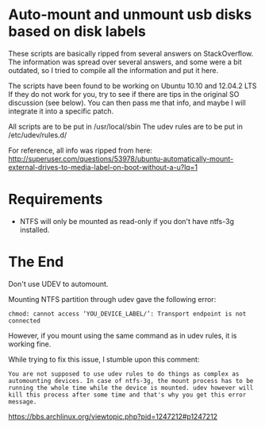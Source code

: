 # Auto-mount and unmount usb disks based on disk labels

These scripts are basically ripped from several answers
on StackOverflow. The information was spread over several
answers, and some were a bit outdated, so I tried to 
compile all the information and put it here.

The scripts have been found to be working on Ubuntu 10.10 and 12.04.2 LTS
If they do not work for you, try to see if there are tips
in the original SO discussion (see below).
You can then pass me that info, and maybe I will integrate
it into a specific patch.

All scripts are to be put in /usr/local/sbin
The udev rules are to be put in /etc/udev/rules.d/

For reference, all info was ripped from here:
http://superuser.com/questions/53978/ubuntu-automatically-mount-external-drives-to-media-label-on-boot-without-a-u?lq=1

# Requirements
* NTFS will only be mounted as read-only if you don't have ntfs-3g installed.

# The End
Don't use UDEV to automount.

Mounting NTFS partition through udev gave the following error:   
```
chmod: cannot access ‘YOU_DEVICE_LABEL/’: Transport endpoint is not connected
```
However, if you mount using the same command as in udev rules, it is working fine.


While trying to fix this issue, I stumble upon this comment:
```
You are not supposed to use udev rules to do things as complex as automounting devices. In case of ntfs-3g, the mount process has to be running the whole time while the device is mounted. udev however will kill this process after some time and that's why you get this error message.
```

https://bbs.archlinux.org/viewtopic.php?pid=1247212#p1247212

